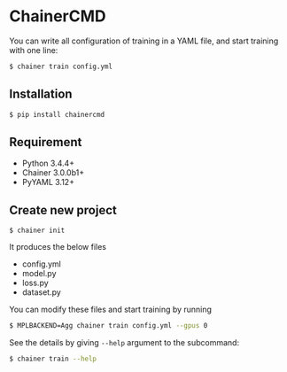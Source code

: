 # ChainerCMD

You can write all configuration of training in a YAML file, and start training with one line:

```bash
$ chainer train config.yml
```

## Installation

```bash
$ pip install chainercmd
```

## Requirement

- Python 3.4.4+
- Chainer 3.0.0b1+
- PyYAML 3.12+

## Create new project

```
$ chainer init
```

It produces the below files

- config.yml
- model.py
- loss.py
- dataset.py

You can modify these files and start training by running

```bash
$ MPLBACKEND=Agg chainer train config.yml --gpus 0
```

See the details by giving `--help` argument to the subcommand:

```bash
$ chainer train --help
```
